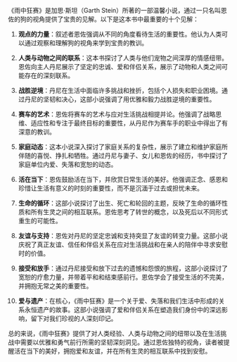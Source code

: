 《雨中狂赛》是加思·斯坦（Garth Stein）所著的一部温馨小说，通过一只名叫恩佐的狗的视角提供了宝贵的见解。以下是这本书中最重要的十个见解：

1. **观点的力量**：叙述者恩佐强调从不同的角度看待生活的重要性。他认为人类可以通过观察和理解狗的视角来学到宝贵的教训。

2. **人类与动物之间的联系**：这本书探讨了人类与他们宠物之间深厚的情感纽带。恩佐向主人丹尼展示了坚定的忠诚、爱和伴侣关系，展示了动物和人类之间可能存在的深刻联系。

3. **战胜逆境**：丹尼在生活中面临许多挑战和挫折，包括个人损失和职业困境。通过丹尼的坚韧和决心，这部小说强调了用优雅和毅力战胜逆境的重要性。

4. **赛车的艺术**：恩佐将赛车的艺术与应对生活挑战相提并论。他强调了战略思维、适应性和专注于最终目标的重要性，从丹尼作为赛车手的职业中得出了有深意的教训。

5. **家庭动态**：这本小说深入探讨了家庭关系的复杂性，展示了建立和维护家庭所伴随的喜悦、挣扎和牺牲。通过丹尼与妻子、女儿和恩佐的经历，书中探讨了家庭单位内爱、失落和宽恕的动态。

6. **活在当下**：恩佐鼓励活在当下，并欣赏日常生活的美好。他强调正念、感恩和珍惜让生活有意义的时刻的重要性，而不是沉湎于过去或担忧未来。

7. **生命的循环**：这部小说探讨了出生、死亡和轮回的主题，反映了生命的循环性质和所有生灵之间的相互联系。恩佐思考了转世的概念，以及死后以不同形式重生的可能性。

8. **友谊与支持**：恩佐对丹尼的坚定忠诚和支持突显了友谊的转变力量。这部小说庆祝了真正友谊、信任和伴侣关系在应对生活挑战和在亲人的陪伴中寻求安慰时的价值。

9. **接受和放手**：通过丹尼接受和放下过去的遗憾和怨恨的旅程，这部小说探讨了宽恕的疗愈力量，并带着平和和结束感前行。恩佐学会了接受生活的不完美，并拥抱无常之美的重要性。

10. **爱与遗产**：在核心，《雨中狂赛》是一个关于爱、失落和我们生活中形成的关系永恒遗产的故事。这部小说强调了爱和伴侣关系在塑造我们身份中的深远影响，留下对我们珍视的人深刻印记。

总的来说，《雨中狂赛》提供了对人类经验、人类与动物之间的纽带以及在生活挑战中需要以优雅和勇气前行所需的坚韧深刻洞见。通过恩佐独特的视角，读者被提醒活在当下的美好，拥抱爱和友谊，并在所有生灵的相互联系中找到安慰。